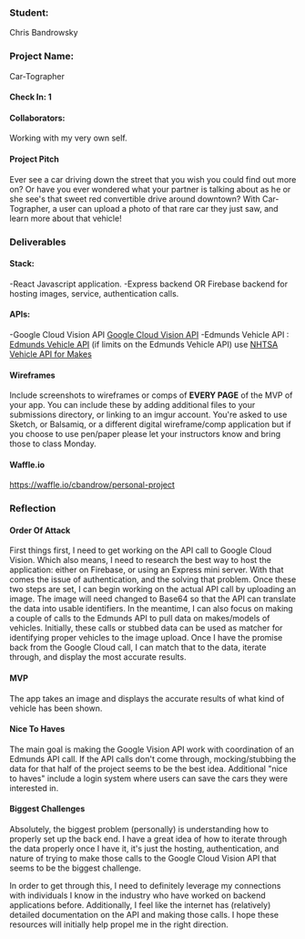 ### Student:
Chris Bandrowsky

### Project Name:  
Car-Tographer

#### Check In: 1  

#### Collaborators:  
Working with my very own self.

#### Project Pitch  
Ever see a car driving down the street that you wish you could find out more on? Or have you ever wondered what your partner is talking about as he or she see's that sweet red convertible drive around downtown? With Car-Tographer, a user can upload a photo of that rare car they just saw, and learn more about that vehicle!

### Deliverables  

#### Stack:
-React Javascript application.
-Express backend OR Firebase backend for hosting images, service, authentication calls.

#### APIs:  
-Google Cloud Vision API [Google Cloud Vision API](https://cloud.google.com/vision/)
-Edmunds Vehicle API : [Edmunds Vehicle API](http://edmunds.mashery.com/io-docs)
(if limits on the Edmunds Vehicle API) use [NHTSA Vehicle API for Makes](https://vpic.nhtsa.dot.gov/api/)

#### Wireframes  
Include screenshots to wireframes or comps of **EVERY PAGE** of the MVP of your app. You can include these by adding additional files to your submissions directory, or linking to an imgur account. You're asked to use Sketch, or Balsamiq, or a different digital wireframe/comp application but if you choose to use pen/paper please let your instructors know and bring those to class Monday.  

#### Waffle.io
https://waffle.io/cbandrow/personal-project  

### Reflection  

#### Order Of Attack  

First things first, I need to get working on the API call to Google Cloud Vision. Which also means, I need to research the best way to host the application: either on Firebase, or using an Express mini server. With that comes the issue of authentication, and the solving that problem.
Once these two steps are set, I can begin working on the actual API call by uploading an image. The image will need changed to Base64 so that the API can translate the data into usable identifiers.
In the meantime, I can also focus on making a couple of calls to the Edmunds API to pull data on makes/models of vehicles. Initially, these calls or stubbed data can be used as matcher for identifying proper vehicles to the image upload.
Once I have the promise back from the Google Cloud call, I can match that to the data, iterate through, and display the most accurate results.

#### MVP
The app takes an image and displays the accurate results of what kind of vehicle has been shown.

#### Nice To Haves   
The main goal is making the Google Vision API work with coordination of an Edmunds API call. If the API calls don't come through, mocking/stubbing the data for that half of the project seems to be the best idea.
Additional "nice to haves" include a login system where users can save the cars they were interested in.

#### Biggest Challenges  
Absolutely, the biggest problem (personally) is understanding how to properly set up the back end. I have a great idea of how to iterate through the data properly once I have it, it's just the hosting, authentication, and nature of trying to make those calls to the Google Cloud Vision API that seems to be the biggest challenge.

In order to get through this, I need to definitely leverage my connections with individuals I know in the industry who have worked on backend applications before. Additionally, I feel like the internet has (relatively) detailed documentation on the API and making those calls. I hope these resources will initially help propel me in the right direction.

